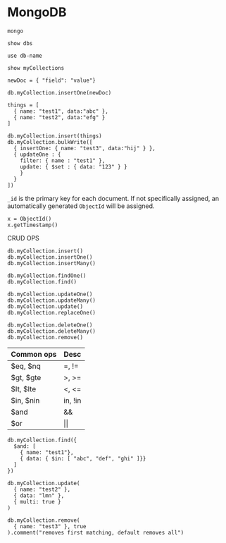 # MongoDB

```mongo
mongo

show dbs

use db-name

show myCollections

newDoc = { "field": "value"}

db.myCollection.insertOne(newDoc)
```

```mongo
things = [
  { name: "test1", data:"abc" },
  { name: "test2", data:"efg" }
]

db.myCollection.insert(things)
db.myCollection.bulkWrite([
  { insertOne: { name: "test3", data:"hij" } },
  { updateOne : {
    filter: { name : "test1" },
    update: { $set : { data: "123" } }
    }
  }
])
```

`_id` is the primary key for each document. If not specifically assigned, an automatically generated `ObjectId` will be assigned.

```mongo
x = ObjectId()
x.getTimestamp()
```

CRUD OPS

```mongo
db.myCollection.insert()
db.myCollection.insertOne()
db.myCollection.insertMany()

db.myCollection.findOne()
db.myCollection.find()

db.myCollection.updateOne()
db.myCollection.updateMany()
db.myCollection.update()
db.myCollection.replaceOne()

db.myCollection.deleteOne()
db.myCollection.deleteMany()
db.myCollection.remove()
```

| Common ops | Desc   |
| ---------- | ------ |
| $eq, $nq   | =, !=  |
| $gt, $gte  | >, >=  |
| $lt, $lte  | <, <=  |
| $in, $nin  | in, !in|
| $and       | &&     |
| $or        | \|\|   |

```mongo
db.myCollection.find({
  $and: [
    { name: "test1"},
    { data: { $in: [ "abc", "def", "ghi" ]}}
  ]
})

db.myCollection.update(
  { name: "test2" },
  { data: "lmn" },
  { multi: true }
)

db.myCollection.remove(
  { name: "test3" }, true
).comment("removes first matching, default removes all")
```
